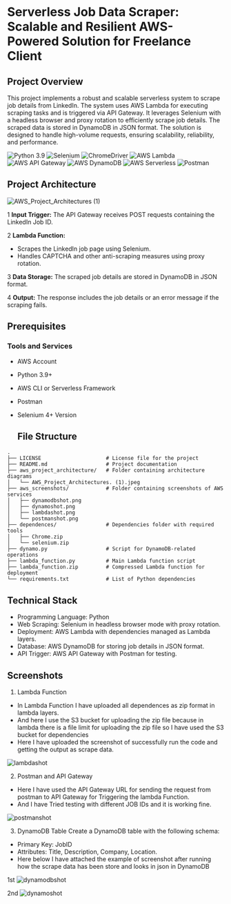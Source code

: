# Serverless Job Data Scraper: Scalable and Resilient AWS-Powered Solution for Freelance Client

## Project Overview
This project implements a robust and scalable serverless system to scrape job details from LinkedIn. The system uses AWS Lambda for executing scraping tasks and is triggered via API Gateway. It leverages Selenium with a headless browser and proxy rotation to efficiently scrape job details. The scraped data is stored in DynamoDB in JSON format.
The solution is designed to handle high-volume requests, ensuring scalability, reliability, and performance.

![Python 3.9](https://img.shields.io/badge/Python-3.9-yellow.svg)
![Selenium](https://img.shields.io/badge/Selenium-4.27.1-drakgreen.svg)
![ChromeDriver](https://img.shields.io/badge/ChromeDriver-115+-red.svg)
![AWS Lambda](https://img.shields.io/badge/AWS_Lambda-Python3.9-FF9900.svg)
![AWS API Gateway](https://img.shields.io/badge/AWS_API_Gateway-REST_API-FF4F00.svg)
![AWS DynamoDB](https://img.shields.io/badge/AWS_DynamoDB-NoSQL_Storage-4053D6.svg)
![AWS Serverless](https://img.shields.io/badge/AWS_Serverless-Framework-blue.svg)
![Postman](https://img.shields.io/badge/Postman-API_Tests-orange.svg)



## Project Architecture

![AWS_Project_Architectures  (1)](https://github.com/user-attachments/assets/a2c1ac3d-0d48-4a77-9ec8-9502fdc2c7c3)

1 **Input Trigger:** The API Gateway receives POST requests containing the LinkedIn Job ID.

2 **Lambda Function:**
- Scrapes the LinkedIn job page using Selenium.
- Handles CAPTCHA and other anti-scraping measures using proxy rotation.
  
3 **Data Storage:** The scraped job details are stored in DynamoDB in JSON format.

4 **Output:** The response includes the job details or an error message if the scraping fails.

## Prerequisites
### Tools and Services
- AWS Account
- Python 3.9+
- AWS CLI or Serverless Framework
- Postman
- Selenium 4+ Version

  ## File Structure

```plaintext
.
├── LICENSE                     # License file for the project
├── README.md                   # Project documentation
├── aws_project_architecture/   # Folder containing architecture diagrams
│   └── AWS_Project_Architectures. (1).jpeg
├── aws_screenshots/            # Folder containing screenshots of AWS services
│   ├── dynamodbshot.png
│   ├── dynamoshot.png
│   ├── lambdashot.png
│   └── postmanshot.png
├── dependences/                # Dependencies folder with required tools
│   ├── Chrome.zip
│   └── selenium.zip
├── dynamo.py                   # Script for DynamoDB-related operations
├── lambda_function.py          # Main Lambda function script
├── lambda_function.zip         # Compressed Lambda function for deployment
└── requirements.txt            # List of Python dependencies 
```

## Technical Stack
- Programming Language: Python
- Web Scraping: Selenium in headless browser mode with proxy rotation.
- Deployment: AWS Lambda with dependencies managed as Lambda layers.
- Database: AWS DynamoDB for storing job details in JSON format.
- API Trigger: AWS API Gateway with Postman for testing.

## Screenshots
1. Lambda Function
- In Lambda Function I have uploaded all dependences as zip format in lambda layers.
- And here I use the S3 bucket for uploading the zip file because in lambda there is a file limit for uploading the zip file so I have used the S3 bucket for dependencies
- Here I have uploaded the screenshot of successfully run the code and getting the output as scrape data.
  
![lambdashot](https://github.com/user-attachments/assets/3d3e4356-d6ef-4aad-b00a-17d88aecc6be)

2. Postman and API Gateway
- Here I have used the API Gateway URL for sending the request from postman to API Gateway for Triggering the lambda Function.
- And I have Tried testing with different JOB IDs and it is working fine.
    
![postmanshot](https://github.com/user-attachments/assets/cf01d9cb-efd1-41f5-9eaa-04d6c386116c)

3. DynamoDB Table
Create a DynamoDB table with the following schema:
- Primary Key: JobID
- Attributes: Title, Description, Company, Location.
- Here below I have attached the example of screenshot after running how the scrape data has been store and looks in json in DynamoDB

1st  ![dynamodbshot](https://github.com/user-attachments/assets/6c23be3e-c904-484b-b01a-1821ab6fc5ad)

2nd ![dynamoshot](https://github.com/user-attachments/assets/d3a702be-483b-46e9-8c1f-97cd86c89d09)
